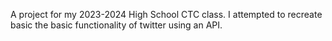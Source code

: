 A project for my 2023-2024 High School CTC class. I attempted to recreate basic the basic functionality of twitter using an API.

